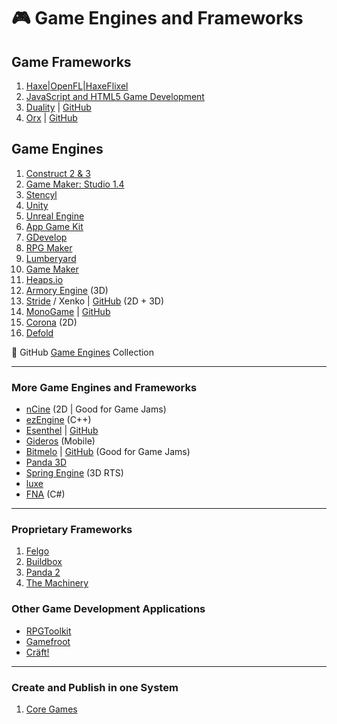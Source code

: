 # :video_game: Game Engines and Frameworks

## Game Frameworks

1. [Haxe|OpenFL|HaxeFlixel](haxe-flixel-game-development.md)
2. [JavaScript and HTML5 Game Development](javascript-html5-game-development.md)
3. [Duality](https://www.duality2d.net/) | [GitHub](https://github.com/AdamsLair/duality)
4. [Orx](https://orx-project.org/) | [GitHub](https://github.com/orx/orx)

## Game Engines

1. [Construct 2 & 3](construct-game-development.md)
2. [Game Maker: Studio 1.4](game-maker-studio-1.md)
3. [Stencyl](stencyl-game-development.md)
4. [Unity](unity-game-development.md)
5. [Unreal Engine](unreal-engine-development.md)
6. [App Game Kit](app-game-kit-development.md)
7. [GDevelop](https://gdevelop-app.com/)
8. [RPG Maker](https://www.rpgmakerweb.com/)
9. [Lumberyard](https://aws.amazon.com/lumberyard/)
10. [Game Maker](game-maker-development.md)
11. [Heaps.io](https://heaps.io/)
12. [Armory Engine](https://armory3d.org/) (3D)
13. [Stride](https://stride3d.net/) / Xenko | [GitHub](https://github.com/stride3d/stride) (2D + 3D)
14. [MonoGame](monogame-development.md) | [GitHub](https://github.com/MonoGame/MonoGame)
15. [Corona](https://coronalabs.com/) (2D)
16. [Defold](https://defold.com/)

:link: GitHub [Game Engines](https://github.com/collections/game-engines) Collection

***

### More Game Engines and Frameworks

- [nCine](https://ncine.github.io/) (2D | Good for Game Jams)
- [ezEngine](https://github.com/ezEngine/ezEngine) (C++)
- [Esenthel](https://www.esenthel.com/?id=info) | [GitHub](https://github.com/Esenthel/EsenthelEngine/)
- [Gideros](https://github.com/gideros/gideros) (Mobile)
- [Bitmelo](https://bitmelo.com/) | [GitHub](https://github.com/byersdz/bitmelo) (Good for Game Jams)
- [Panda 3D](https://www.panda3d.org/)
- [Spring Engine](https://springrts.com/) (3D RTS)
- [luxe](https://luxeengine.com/)
- [FNA](https://fna-xna.github.io/) (C#)

***

### Proprietary Frameworks

1. [Felgo](https://felgo.com/)
2. [Buildbox](https://www.buildbox.com/)
3. [Panda 2](https://www.panda2.io/)
4. [The Machinery](https://ourmachinery.com/)

### Other Game Development Applications

- [RPGToolkit](http://www.rpgtoolkit.net/)
- [Gamefroot](https://make.gamefroot.com/)
- [Cräft!](https://github.com/craeftgame)

***

### Create and Publish in one System

1. [Core Games](https://www.coregames.com/)
